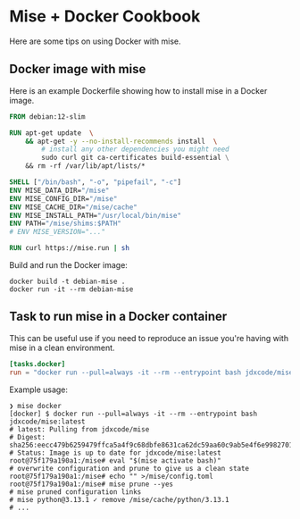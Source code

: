 # Mise + Docker Cookbook

Here are some tips on using Docker with mise.

## Docker image with mise

Here is an example Dockerfile showing how to install mise in a Docker image.

```Dockerfile [Dockerfile]
FROM debian:12-slim

RUN apt-get update  \
    && apt-get -y --no-install-recommends install  \
        # install any other dependencies you might need
        sudo curl git ca-certificates build-essential \
    && rm -rf /var/lib/apt/lists/*

SHELL ["/bin/bash", "-o", "pipefail", "-c"]
ENV MISE_DATA_DIR="/mise"
ENV MISE_CONFIG_DIR="/mise"
ENV MISE_CACHE_DIR="/mise/cache"
ENV MISE_INSTALL_PATH="/usr/local/bin/mise"
ENV PATH="/mise/shims:$PATH"
# ENV MISE_VERSION="..."

RUN curl https://mise.run | sh
```

Build and run the Docker image:

```shell
docker build -t debian-mise .
docker run -it --rm debian-mise
```

## Task to run mise in a Docker container

This can be useful use if you need to reproduce an issue you're having with mise in a clean environment.

```toml [mise.toml]
[tasks.docker]
run = "docker run --pull=always -it --rm --entrypoint bash jdxcode/mise:latest"
```

Example usage:

```shell
❯ mise docker
[docker] $ docker run --pull=always -it --rm --entrypoint bash jdxcode/mise:latest
# latest: Pulling from jdxcode/mise
# Digest: sha256:eecc479b6259479ffca5a4f9c68dbfe8631ca62dc59aa60c9ab5e4f6e9982701
# Status: Image is up to date for jdxcode/mise:latest
root@75f179a190a1:/mise# eval "$(mise activate bash)"
# overwrite configuration and prune to give us a clean state
root@75f179a190a1:/mise# echo "" >/mise/config.toml
root@75f179a190a1:/mise# mise prune --yes
# mise pruned configuration links
# mise python@3.13.1 ✓ remove /mise/cache/python/3.13.1
# ...
```
